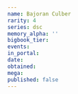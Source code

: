 ```yaml
---
name: Bajoran Culber
rarity: 4
series: dsc
memory_alpha: ''
bigbook_tier:
events:
in_portal:
date:
obtained:
mega:
published: false
---
```

